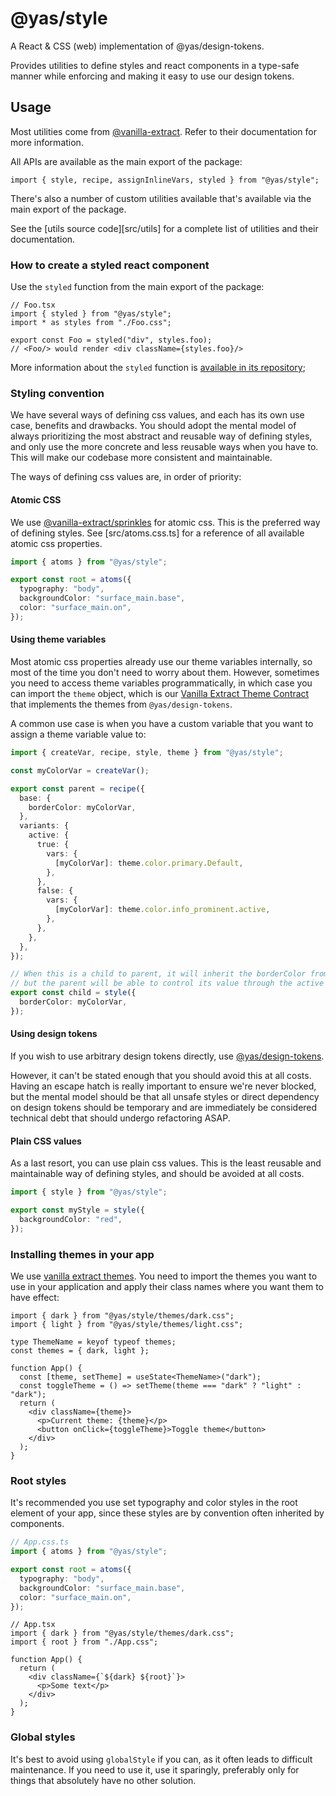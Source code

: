 # @yas/style

A React & CSS (web) implementation of @yas/design-tokens.

Provides utilities to define styles and react components in a type-safe manner while enforcing and making it easy to use our design tokens.

## Usage

Most utilities come from [@vanilla-extract](https://vanilla-extract.style/). Refer to their documentation for more information.

All APIs are available as the main export of the package:

```tsx
import { style, recipe, assignInlineVars, styled } from "@yas/style";
```

There's also a number of custom utilities available that's available via the main export of the package.

See the [utils source code][src/utils] for a complete list of utilities and their documentation.

### How to create a styled react component

Use the `styled` function from the main export of the package:

```tsx
// Foo.tsx
import { styled } from "@yas/style";
import * as styles from "./Foo.css";

export const Foo = styled("div", styles.foo);
// <Foo/> would render <div className={styles.foo}/>
```

More information about the `styled` function is [available in its repository](https://www.npmjs.com/package/react-styled-factory);

### Styling convention

We have several ways of defining css values, and each has its own use case, benefits and drawbacks. You should adopt the mental model of always prioritizing the most abstract and reusable way of defining styles, and only use the more concrete and less reusable ways when you have to. This will make our codebase more consistent and maintainable.

The ways of defining css values are, in order of priority:

#### Atomic CSS

We use [@vanilla-extract/sprinkles](https://vanilla-extract.style/documentation/packages/sprinkles/) for atomic css. This is the preferred way of defining styles. See [src/atoms.css.ts] for a reference of all available atomic css properties.

```typescript
import { atoms } from "@yas/style";

export const root = atoms({
  typography: "body",
  backgroundColor: "surface_main.base",
  color: "surface_main.on",
});
```

#### Using theme variables

Most atomic css properties already use our theme variables internally, so most of the time you don't need to worry about them. However, sometimes you need to access theme variables programmatically, in which case you can import the `theme` object, which is our [Vanilla Extract Theme Contract](https://vanilla-extract.style/documentation/api/create-theme-contract/) that implements the themes from `@yas/design-tokens`.

A common use case is when you have a custom variable that you want to assign a theme variable value to:

```typescript
import { createVar, recipe, style, theme } from "@yas/style";

const myColorVar = createVar();

export const parent = recipe({
  base: {
    borderColor: myColorVar,
  },
  variants: {
    active: {
      true: {
        vars: {
          [myColorVar]: theme.color.primary.Default,
        },
      },
      false: {
        vars: {
          [myColorVar]: theme.color.info_prominent.active,
        },
      },
    },
  },
});

// When this is a child to parent, it will inherit the borderColor from the parent,
// but the parent will be able to control its value through the active variant.
export const child = style({
  borderColor: myColorVar,
});
```

#### Using design tokens

If you wish to use arbitrary design tokens directly, use [@yas/design-tokens](../design-tokens/).

However, it can't be stated enough that you should avoid this at all costs. Having an escape hatch is really important to ensure we're never blocked, but the mental model should be that all unsafe styles or direct dependency on design tokens should be temporary and are immediately be considered technical debt that should undergo refactoring ASAP.

#### Plain CSS values

As a last resort, you can use plain css values. This is the least reusable and maintainable way of defining styles, and should be avoided at all costs.

```ts
import { style } from "@yas/style";

export const myStyle = style({
  backgroundColor: "red",
});
```

### Installing themes in your app

We use [vanilla extract themes](https://vanilla-extract.style/documentation/theming/). You need to import the themes you want to use in your application and apply their class names where you want them to have effect:

```tsx
import { dark } from "@yas/style/themes/dark.css";
import { light } from "@yas/style/themes/light.css";

type ThemeName = keyof typeof themes;
const themes = { dark, light };

function App() {
  const [theme, setTheme] = useState<ThemeName>("dark");
  const toggleTheme = () => setTheme(theme === "dark" ? "light" : "dark");
  return (
    <div className={theme}>
      <p>Current theme: {theme}</p>
      <button onClick={toggleTheme}>Toggle theme</button>
    </div>
  );
}
```

### Root styles

It's recommended you use set typography and color styles in the root element of your app, since these styles are by convention often inherited by components.

```typescript
// App.css.ts
import { atoms } from "@yas/style";

export const root = atoms({
  typography: "body",
  backgroundColor: "surface_main.base",
  color: "surface_main.on",
});
```

```tsx
// App.tsx
import { dark } from "@yas/style/themes/dark.css";
import { root } from "./App.css";

function App() {
  return (
    <div className={`${dark} ${root}`}>
      <p>Some text</p>
    </div>
  );
}
```

### Global styles

It's best to avoid using `globalStyle` if you can, as it often leads to difficult maintenance. If you need to use it, use it sparingly, preferably only for things that absolutely have no other solution.
